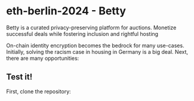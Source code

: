 # eth-berlin-2024 - Betty

Betty is a curated privacy-preserving platform for auctions. Monetize successful deals while fostering inclusion and rightful hosting

On-chain identity encryption becomes the bedrock for many use-cases. Initially, solving the racism case in housing in Germany is a big deal. Next, there are many opportunities:

## Test it!

First, clone the repository: 
